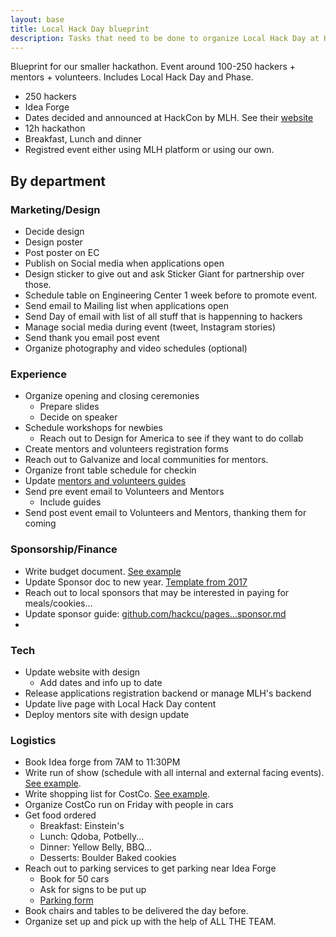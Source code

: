 ```yaml
---
layout: base
title: Local Hack Day blueprint
description: Tasks that need to be done to organize Local Hack Day at HackCU.
---
```


Blueprint for our smaller hackathon. Event around 100-250 hackers + mentors + volunteers. Includes Local Hack Day and Phase.

- 250 hackers
- Idea Forge
- Dates decided and announced at HackCon by MLH. See their [website](http://localhackday.mlh.io/)
- 12h hackathon
- Breakfast, Lunch and dinner
- Registred event either using MLH platform or using our own.

## By department 

### Marketing/Design

- Decide design
- Design poster
- Post poster on EC
- Publish on Social media when applications open
- Design sticker to give out and ask Sticker Giant for partnership over those.
- Schedule table on Engineering Center 1 week before to promote event.
- Send email to Mailing list when applications open
- Send Day of email with list of all stuff that is happenning to hackers
- Manage social media during event (tweet, Instagram stories)
- Send thank you email post event
- Organize photography and video schedules (optional)

### Experience

- Organize opening and closing ceremonies 
    - Prepare slides
    - Decide on speaker
- Schedule workshops for newbies
    - Reach out to Design for America to see if they want to do collab
- Create mentors and volunteers registration forms
- Reach out to Galvanize and local communities for mentors.
- Organize front table schedule for checkin
- Update [mentors and volunteers guides](https://github.com/HackCU/pages/blob/master/_pages/guide/)
- Send pre event email to Volunteers and Mentors
    - Include guides
- Send post event email to Volunteers and Mentors, thanking them for coming


### Sponsorship/Finance

- Write budget document. [See example](https://docs.google.com/spreadsheets/d/1BN_xba8B5bDOts5EC9WILHa6GXJyWrj4VPlrbVFhUCE/edit#gid=0)
- Update Sponsor doc to new year. [Template from 2017](https://drive.google.com/open?id=0B1TungAcTRZ1S2RCMW4zYzVuMzA)
- Reach out to local sponsors that may be interested in paying for meals/cookies...
- Update sponsor guide: [github.com/hackcu/pages...sponsor.md](https://github.com/HackCU/pages/edit/master/_pages/guide/sponsor.md)
- 
### Tech

- Update website with design
    - Add dates and info up to date
- Release applications registration backend or manage MLH's backend
- Update live page with Local Hack Day content
- Deploy mentors site with design update

### Logistics

- Book Idea forge from 7AM to 11:30PM
- Write run of show (schedule with all internal and external facing events). [See example](https://docs.google.com/spreadsheets/d/1bMpa2BCEQ7nRuvorvTOywumoy6f0OsPVXeXUbH0OQeo/edit?usp=drive_web&ouid=110796137064960208920).
- Write shopping list for CostCo. [See example](https://docs.google.com/spreadsheets/d/1u7ntXm8jLxbyKNsSoXygmp1dH_KjwAEvXHkHmN19ilc/edit#gid=0).
- Organize CostCo run on Friday with people in cars
- Get food ordered
    - Breakfast: Einstein's
    - Lunch: Qdoba, Potbelly...
    - Dinner: Yellow Belly, BBQ...
    - Desserts: Boulder Baked cookies
- Reach out to parking services to get parking near Idea Forge
    - Book for 50 cars
    - Ask for signs to be put up
    - [Parking form](https://www.colorado.edu/pts/event-parking/event-parking-request-form)
- Book chairs and tables to be delivered the day before.
- Organize set up and pick up with the help of ALL THE TEAM.
